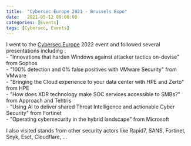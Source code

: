 ```yaml
---
title:  "Cybersec Europe 2021 - Brussels Expo"
date:   2021-05-12 09:00:00
categories: [Events]
tags: [Cybersec, Events]
---
```


I went to the <a href="https://www.cyberseceurope.com/" target="_blank">Cybersec Europe</a> 2022 event and followed several presentations including : <br/>
    - "Innovations that harden Windows against attacker tactics on-devise" from Sophos <br/>
    - "100% detection and 0% false positives with VMware Security" from VMware <br/>
    - "Bringing the Cloud experience to your data center with HPE and Zerto" from HPE <br/> 
    - "How does XDR technology make SOC services accessible to SMBs?" from Approach and Tehtris <br/>
    - "Using AI to deliver shared Threat Intelligence and actionable Cyber Security" from Fortinet <br/>
    - "Operating cybersecurity in the hybrid landscape" from Microsoft <br/>

I also visited stands from other security actors like Rapid7, SANS, Fortinet, Snyk, Eset, Cloudflare, ...


[Events]:      https://www.cyberseceurope.com/